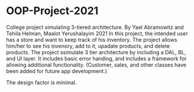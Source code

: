 # OOP-Project-2021
College project simulating 3-tiered architecture. 
By Yael Abramowitz and Tehila Helman, Maalot Yerushalayim 2021
In this project, the intended user has a store and want to keep track of his inventory. The project allows him/her to see his invenory, 
add to it, upadate products, and delete products. The project ssimulate 3 tier architecture by including a DAL, BL, and UI layer. 
It includes basic error handing, and includes a framework for allowing additional functionality. 
(Customer, sales, and other classes have been added for future app development.)

The design factor is minimal.
